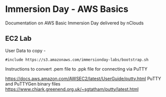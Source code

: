 # Immersion Day  - AWS Basics

Documentation on AWS Basic Immersion Day delivered by nClouds


## EC2 Lab

User Data to copy -

`
#include
https://s3.amazonaws.com/immersionday-labs/bootstrap.sh
`

Instructions to convert .pem file to .ppk file for connecting via PuTTY

https://docs.aws.amazon.com/AWSEC2/latest/UserGuide/putty.html
PuTTY and PuTTYGen binary files 
https://www.chiark.greenend.org.uk/~sgtatham/putty/latest.html


